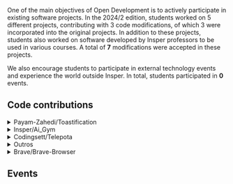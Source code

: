 One of the main objectives of Open Development is to actively participate in existing software projects. In the 2024/2 edition, students worked on 5 different projects, contributing with 3 code modifications, of which 3 were incorporated into the original projects. In addition to these projects, students also worked on software developed by Insper professors to be used in various courses. A total of <b>7</b> modifications were accepted in these projects.

We also encourage students to participate in external technology events and experience the world outside Insper. In total, students participated in <b>0</b> events.

<h2> Code contributions </h2>


<details class="note">
<summary> Payam-Zahedi/Toastification</summary>

<h4> Pull Requests</h4>
<ul style="list-style-type:none;">


<li><a href=https://github.com/payam-zahedi/toastification/pull/133> <span style="width: 60px; display: inline-block;"><img style="margin: 0; border: 0;" alt="GitHub issue/pull request detail" src=https://img.shields.io/github/pulls/detail/state/payam-zahedi/toastification/133?label=%20></span> - https://github.com/payam-zahedi/toastification/pull/133</a></li>  


</ul>

</details>

<details class="note">
<summary> Insper/Ai_Gym</summary>

<h4> Pull Requests</h4>
<ul style="list-style-type:none;">


<li><a href=https://github.com/Insper/ai_gym/pull/53> <span style="width: 60px; display: inline-block;"><img style="margin: 0; border: 0;" alt="GitHub issue/pull request detail" src=https://img.shields.io/github/pulls/detail/state/Insper/ai_gym/53?label=%20></span> - https://github.com/Insper/ai_gym/pull/53</a></li>  


</ul>

</details>

<details class="note">
<summary> Codingsett/Telepota</summary>

<h4> Pull Requests</h4>
<ul style="list-style-type:none;">


<li><a href=https://github.com/codingsett/telepota/pull/9> <span style="width: 60px; display: inline-block;"><img style="margin: 0; border: 0;" alt="GitHub issue/pull request detail" src=https://img.shields.io/github/pulls/detail/state/codingsett/telepota/9?label=%20></span> - https://github.com/codingsett/telepota/pull/9</a></li>  


</ul>

</details>

<details class="note">
<summary> Outros</summary>

<h4> Issues</h4>
<ul style="list-style-type:none;">


<li><a href=https://insper.github.io/mlops/contributions/> https://insper.github.io/mlops/contributions/ </a></li>


</ul>

</details>

<details class="note">
<summary> Brave/Brave-Browser</summary>

<h4> Issues</h4>
<ul style="list-style-type:none;">


<li><a href=https://github.com/brave/brave-browser/issues/41040> <span style="width: 60px; display: inline-block;"><img style="margin: 0; border: 0;" alt="GitHub issue/pull request detail" src=https://img.shields.io/github/issues/detail/state/brave/brave-browser/41040?label=%20></span> - https://github.com/brave/brave-browser/issues/41040</a></li>  


</ul>

</details>


<h2> Events </h2>

<div class="event-grid">
    
</div>